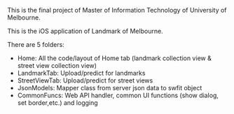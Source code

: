 
This is the final project of Master of Information Technology of University of Melbourne.

This is the iOS application of Landmark of Melbourne.

There are 5 folders:
- Home: All the code/layout of Home tab (landmark collection view & street view collection view)
- LandmarkTab: Upload/predict for landmarks 
- StreetViewTab: Upload/predict for street views
- JsonModels: Mapper class from server json data to swfit object
- CommonFuncs: Web API handler, common UI functions (show dialog, set border,etc.) and logging
